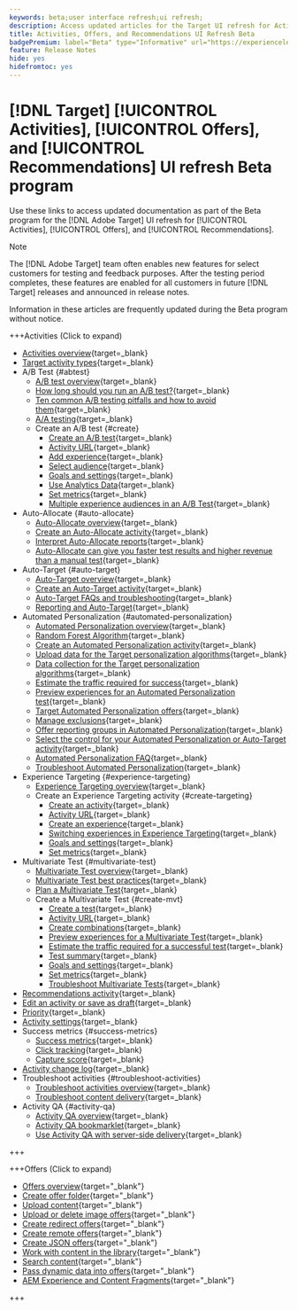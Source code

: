```yaml
---
keywords: beta;user interface refresh;ui refresh;
description: Access updated articles for the Target UI refresh for Activities, Offers, and Recommendations
title: Activities, Offers, and Recommendations UI Refresh Beta
badgePremium: label="Beta" type="Informative" url="https://experienceleague.adobe.com/docs/target/using/introduction/intro.html?lang=en#beta newtab=true" tooltip="Learn about the [!DNL Target] Beta program."
feature: Release Notes
hide: yes
hidefromtoc: yes
---
```

# [!DNL Target] [!UICONTROL Activities], [!UICONTROL Offers], and [!UICONTROL Recommendations] UI refresh Beta program

Use these links to access updated documentation as part of the Beta program for the [!DNL Adobe Target] UI refresh for [!UICONTROL Activities], [!UICONTROL Offers], and [!UICONTROL Recommendations].

>[!NOTE]
>
>The [!DNL Adobe Target] team often enables new features for select customers for testing and feedback purposes. After the testing period completes, these features are enabled for all customers in future [!DNL Target] releases and announced in release notes.
>
>Information in these articles are frequently updated during the Beta program without notice.

+++Activities (Click to expand)

+ [Activities overview](c-activities/activities.md){target=_blank}
+ [Target activity types](c-activities/target-activities-guide.md){target=_blank}
+ A/B Test {#abtest}
   + [A/B test overview](c-activities/t-test-ab/test-ab.md){target=_blank}
   + [How long should you run an A/B test?](c-activities/t-test-ab/sample-size-determination.md){target=_blank}
   + [Ten common A/B testing pitfalls and how to avoid them](c-activities/t-test-ab/common-ab-testing-pitfalls.md){target=_blank}
   + [A/A testing](/help/main/c-activities/t-test-ab/aa-testing.md){target=_blank}
   + Create an A/B test {#create}
      + [Create an A/B test](c-activities/t-test-ab/t-test-create-ab/test-create-ab.md){target=_blank}
      + [Activity URL](c-activities/t-test-ab/t-test-create-ab/ab-activity-url.md){target=_blank}
      + [Add experience](c-activities/t-test-ab/t-test-create-ab/ab-add-experience.md){target=_blank}
      + [Select audience](c-activities/t-test-ab/t-test-create-ab/ab-audience.md){target=_blank}
      + [Goals and settings](c-activities/t-test-ab/t-test-create-ab/ab-goals-and-settings.md){target=_blank}
      + [Use Analytics Data](c-activities/t-test-ab/t-test-create-ab/create-a4t.md){target=_blank}
      + [Set metrics](c-activities/t-test-ab/t-test-create-ab/ab-set-metrics.md){target=_blank}
      + [Multiple experience audiences in an A/B Test](c-activities/t-test-ab/t-test-create-ab/target-experience-to-multiple-audiences.md){target=_blank}
+ Auto-Allocate {#auto-allocate}
   + [Auto-Allocate overview](c-activities/automated-traffic-allocation/automated-traffic-allocation.md){target=_blank}
   + [Create an Auto-Allocate activity](/help/main/c-activities/automated-traffic-allocation/create-auto-allocate-activity.md){target=_blank}
   + [Interpret Auto-Allocate reports](c-activities/automated-traffic-allocation/determine-winner.md){target=_blank}
   + [Auto-Allocate can give you faster test results and higher revenue than a manual test](/help/main/c-activities/automated-traffic-allocation/faster-results-higher-revenue.md){target=_blank}
+ Auto-Target {#auto-target}
   + [Auto-Target overview](/help/main/c-activities/auto-target/auto-target-to-optimize.md){target=_blank}
   + [Create an Auto-Target activity](/help/main/c-activities/auto-target/create-auto-target.md){target=_blank}
   + [Auto-Target FAQs and troubleshooting](/help/main/c-activities/auto-target/auto-target-troubleshooting-faqs.md){target=_blank}
   + [Reporting and Auto-Target](/help/main/c-activities/auto-target/reporting-and-auto-target.md){target=_blank}
+ Automated Personalization {#automated-personalization}
   + [Automated Personalization overview](c-activities/t-automated-personalization/automated-personalization.md){target=_blank}
   + [Random Forest Algorithm](c-activities/t-automated-personalization/algo-random-forest.md){target=_blank}
   + [Create an Automated Personalization activity](c-activities/t-automated-personalization/create-ap-activity.md){target=_blank}
   + [Upload data for the Target personalization algorithms](c-activities/t-automated-personalization/uploading-data-for-the-target-personalization-algorithms.md){target=_blank}
   + [Data collection for the Target personalization algorithms](c-activities/t-automated-personalization/ap-data.md){target=_blank}
   + [Estimate the traffic required for success](c-activities/t-automated-personalization/ap-traffic-estimator.md){target=_blank}
   + [Preview experiences for an Automated Personalization test](c-activities/t-automated-personalization/ap-preview-experiences.md){target=_blank}
   + [Target Automated Personalization offers](c-activities/t-automated-personalization/ap-target-offers.md){target=_blank}
   + [Manage exclusions](c-activities/t-automated-personalization/managing-exclusions.md){target=_blank}
   + [Offer reporting groups in Automated Personalization](/help/main/c-activities/t-automated-personalization/offer-reporting-groups-in-automated-personalization.md){target=_blank}
   + [Select the control for your Automated Personalization or Auto-Target activity](c-activities/t-automated-personalization/experience-as-control.md){target=_blank}
   + [Automated Personalization FAQ](c-activities/t-automated-personalization/automated-personalization-faq.md){target=_blank}
   + [Troubleshoot Automated Personalization](c-activities/t-automated-personalization/ap-trouble.md){target=_blank}
+ Experience Targeting {#experience-targeting}
   + [Experience Targeting overview](c-activities/t-experience-target/experience-target.md){target=_blank}
   + Create an Experience Targeting activity {#create-targeting}
      + [Create an activity](c-activities/t-experience-target/t-xt-create/xt-create.md){target=_blank}
      + [Activity URL](c-activities/t-experience-target/t-xt-create/xt-activity-url.md){target=_blank}
      + [Create an experience](c-activities/t-experience-target/t-xt-create/xt-add-experience.md){target=_blank}
      + [Switching experiences in Experience Targeting](c-activities/t-experience-target/t-xt-create/xt-switching-experiences.md){target=_blank}
      + [Goals and settings](c-activities/t-experience-target/t-xt-create/xt-goals-and-settings.md){target=_blank}
      + [Set metrics](c-activities/t-experience-target/t-xt-create/xt-set-metrics.md){target=_blank}
+ Multivariate Test {#multivariate-test}
   + [Multivariate Test overview](c-activities/c-multivariate-testing/multivariate-testing.md){target=_blank}
   + [Multivariate Test best practices](c-activities/c-multivariate-testing/best-practices.md){target=_blank}
   + [Plan a Multivariate Test](c-activities/c-multivariate-testing/plan-mvt.md){target=_blank}
   + Create a Multivariate Test {#create-mvt}
      + [Create a test](c-activities/c-multivariate-testing/t-create-multivariate-test/create-multivariate-test.md){target=_blank}
      + [Activity URL](c-activities/c-multivariate-testing/t-create-multivariate-test/url.md){target=_blank}
      + [Create combinations](c-activities/c-multivariate-testing/t-create-multivariate-test/add-offers.md){target=_blank}
      + [Preview experiences for a Multivariate Test](c-activities/c-multivariate-testing/t-create-multivariate-test/preview-experiences.md){target=_blank}
      + [Estimate the traffic required for a successful test](c-activities/c-multivariate-testing/t-create-multivariate-test/traffic-estimator.md){target=_blank}
      + [Test summary](c-activities/c-multivariate-testing/t-create-multivariate-test/test-summary.md){target=_blank}
      + [Goals and settings](c-activities/c-multivariate-testing/t-create-multivariate-test/goals-and-settings.md){target=_blank}
      + [Set metrics](c-activities/c-multivariate-testing/t-create-multivariate-test/mvt-set-metrics.md){target=_blank}
      + [Troubleshoot Multivariate Tests](c-activities/c-multivariate-testing/t-create-multivariate-test/troubleshooting.md){target=_blank}
+ [Recommendations activity](c-activities/recommendations-activity.md){target=_blank}
+ [Edit an activity or save as draft](c-activities/edit-activity.md){target=_blank}
+ [Priority](c-activities/priority.md){target=_blank}
+ [Activity settings](c-activities/activity-settings.md){target=_blank}
+ Success metrics {#success-metrics}
   + [Success metrics](c-activities/r-success-metrics/success-metrics.md){target=_blank}
   + [Click tracking](c-activities/r-success-metrics/click-tracking.md){target=_blank}
   + [Capture score](c-activities/r-success-metrics/capture-score.md){target=_blank}
+ [Activity change log](c-activities/change-log.md){target=_blank}
+ Troubleshoot activities {#troubleshoot-activities}
   + [Troubleshoot activities overview](c-activities/c-troubleshooting-activities/troubleshooting-activities.md){target=_blank}
   + [Troubleshoot content delivery](c-activities/c-troubleshooting-activities/content-trouble.md){target=_blank}
+ Activity QA {#activity-qa}
   + [Activity QA overview](c-activities/c-activity-qa/activity-qa.md){target=_blank}
   + [Activity QA bookmarklet](c-activities/c-activity-qa/activity-qa-bookmark.md){target=_blank}
   + [Use Activity QA with server-side delivery](c-activities/c-activity-qa/use-qa-mode-with-server-side-delivery.md){target=_blank}

+++

+++Offers (Click to expand)

+ [Offers overview](/help/main/c-experiences/c-manage-content/manage-content-beta.md){target="_blank"}
+ [Create offer folder](/help/main/c-experiences/c-manage-content/create-content-folder-beta.md){target="_blank"}
+ [Upload content](/help/main/c-experiences/c-manage-content/assets-upload-beta.md){target="_blank"}
+ [Upload or delete image offers](/help/main/c-experiences/c-manage-content/assets-upload-beta.md){target="_blank"}
+ [Create redirect offers](/help/main/c-experiences/c-manage-content/offer-redirect-beta.md){target="_blank"}
+ [Create remote offers](/help/main/c-experiences/c-manage-content/about-remote-offers-beta.md){target="_blank"}
+ [Create JSON offers](/help/main/c-experiences/c-manage-content/create-json-offer-beta.md){target="_blank"}
+ [Work with content in the library](/help/main/c-experiences/c-manage-content/assets-working-beta.md){target="_blank"}
+ [Search content](/help/main/c-experiences/c-manage-content/filter-and-search-content.md){target="_blank"}
+ [Pass dynamic data into offers](/help/main/c-experiences/c-manage-content/passing-profile-attributes-to-the-html-offer.md){target="_blank"}
+ [AEM Experience and Content Fragments](/help/main/c-experiences/c-manage-content/aem-experience-fragments.md){target="_blank"}

+++


